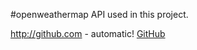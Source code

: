 #openweathermap API used in this project.

http://github.com - automatic!
[GitHub](http://github.com)
